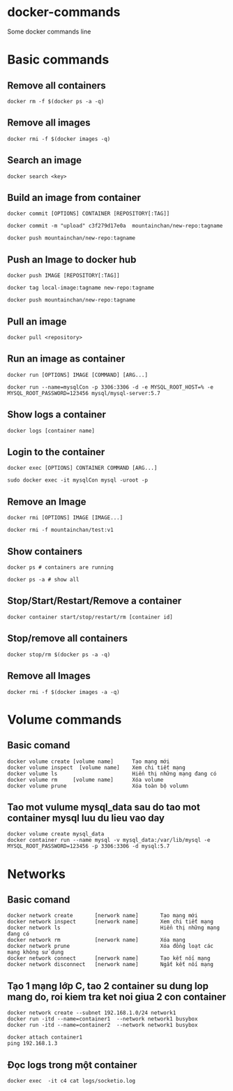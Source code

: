 # docker-commands
Some docker commands line 

# Basic commands

## Remove all containers
```
docker rm -f $(docker ps -a -q)
```

## Remove all images
```
docker rmi -f $(docker images -q)
```

## Search an image 
```
docker search <key>
```

## Build an image from container
```
docker commit [OPTIONS] CONTAINER [REPOSITORY[:TAG]]

docker commit -m "upload" c3f279d17e0a  mountainchan/new-repo:tagname

docker push mountainchan/new-repo:tagname
```

## Push an Image to docker hub
```
docker push IMAGE [REPOSITORY[:TAG]]

docker tag local-image:tagname new-repo:tagname

docker push mountainchan/new-repo:tagname
```

## Pull an image
```
docker pull <repository>
```

## Run an image as container
```
docker run [OPTIONS] IMAGE [COMMAND] [ARG...]

docker run --name=mysqlCon -p 3306:3306 -d -e MYSQL_ROOT_HOST=% -e MYSQL_ROOT_PASSWORD=123456 mysql/mysql-server:5.7
```

## Show logs a container
```
docker logs [container name]
```

## Login to the container
```
docker exec [OPTIONS] CONTAINER COMMAND [ARG...]

sudo docker exec -it mysqlCon mysql -uroot -p
```

## Remove an Image
```
docker rmi [OPTIONS] IMAGE [IMAGE...]

docker rmi -f mountainchan/test:v1
```

## Show containers
```
docker ps # containers are running

docker ps -a # show all
```

## Stop/Start/Restart/Remove a container
```
docker container start/stop/restart/rm [container id]
```

## Stop/remove all containers
```
docker stop/rm $(docker ps -a -q)
```

## Remove all Images
```
docker rmi -f $(docker images -a -q)
```

#  Volume commands

## Basic comand
```
docker volume create [volume name]      Tạo mạng mới
docker volume inspect  [volume name]    Xem chi tiết mạng
docker volume ls                        Hiển thị những mạng đang có
docker volume rm     [volume name]      Xóa volume
docker volume prune                     Xóa toàn bộ volumn
```

## Tao mot vulume mysql_data sau do tao mot container mysql luu du lieu vao day
```
docker volume create mysql_data
docker container run --name mysql -v mysql_data:/var/lib/mysql -e MYSQL_ROOT_PASSWORD=123456 -p 3306:3306 -d mysql:5.7
```

#  Networks

## Basic comand
```
docker network create       [nerwork name]       Tạo mạng mới
docker network inspect      [nerwork name]       Xem chi tiết mạng
docker network ls                                Hiển thị những mạng đang có
docker network rm           [nerwork name]       Xóa mạng
docker network prune                             Xóa đồng loạt các mạng không sử dụng
docker network connect      [nerwork name]       Tạo kết nối mạng
docker network disconnect   [nerwork name]       Ngắt kết nối mạng
```

## Tạo 1 mạng lớp C, tao 2 container su dung lop mang do, roi kiem tra ket noi giua 2 con container
```
docker network create --subnet 192.168.1.0/24 network1
docker run -itd --name=container1  --network network1 busybox
docker run -itd --name=container2  --network network1 busybox

docker attach container1
ping 192.168.1.3
```

## Đọc logs trong một container
```
docker exec  -it c4 cat logs/socketio.log
```

